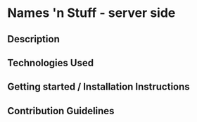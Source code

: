 # Names 'n Stuff - server side

## Description

## Technologies Used

## Getting started / Installation Instructions

## Contribution Guidelines
